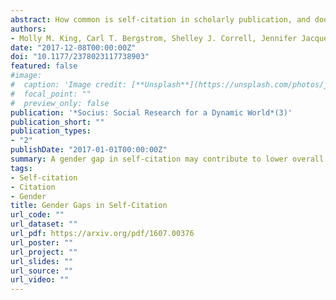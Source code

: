 ```yaml
---
abstract: How common is self-citation in scholarly publication, and does the practice vary by gender? Using novel methods and a data set of 1.5 million research papers in the scholarly database JSTOR published between 1779 and 2011, the authors find that nearly 10 percent of references are self-citations by a paper's authors. The findings also show that between 1779 and 2011, men cited their own papers 56 percent more than did women. In the last two decades of data, men self-cited 70 percent more than women. Women are also more than 10 percentage points more likely than men to not cite their own previous work at all. While these patterns could result from differences in the number of papers that men and women authors have published rather than gender-specific patterns of self-citation behavior, this gender gap in self-citation rates has remained stable over the last 50 years, despite increased representation of women in academia. The authors break down self-citation patterns by academic field and number of authors and comment on potential mechanisms behind these observations. These findings have important implications for scholarly visibility and cumulative advantage in academic careers.
authors:
- Molly M. King, Carl T. Bergstrom, Shelley J. Correll, Jennifer Jacquet, Jevin D. West
date: "2017-12-08T00:00:00Z"
doi: "10.1177/2378023117738903"
featured: false
#image:
#  caption: 'Image credit: [**Unsplash**](https://unsplash.com/photos/jdD8gXaTZsc)'
#  focal_point: ""
#  preview_only: false
publication: '*Socius: Social Research for a Dynamic World*(3)'
publication_short: ""
publication_types:
- "2"
publishDate: "2017-01-01T00:00:00Z"
summary: A gender gap in self-citation may contribute to lower overall citation rates in female-authored journal articles.
tags:
- Self-citation
- Citation
- Gender
title: Gender Gaps in Self-Citation
url_code: ""
url_dataset: ""
url_pdf: https://arxiv.org/pdf/1607.00376
url_poster: ""
url_project: ""
url_slides: ""
url_source: ""
url_video: ""
---
```



